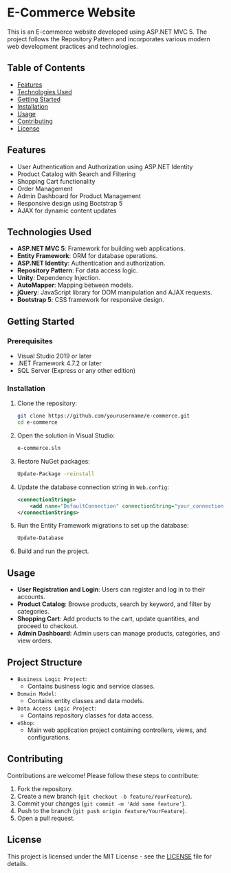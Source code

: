 # E-Commerce Website

This is an E-commerce website developed using ASP.NET MVC 5. The project follows the Repository Pattern and incorporates various modern web development practices and technologies.

## Table of Contents
- [Features](#features)
- [Technologies Used](#technologies-used)
- [Getting Started](#getting-started)
- [Installation](#installation)
- [Usage](#usage)
- [Contributing](#contributing)
- [License](#license)

## Features
- User Authentication and Authorization using ASP.NET Identity
- Product Catalog with Search and Filtering
- Shopping Cart functionality
- Order Management
- Admin Dashboard for Product Management
- Responsive design using Bootstrap 5
- AJAX for dynamic content updates

## Technologies Used
- **ASP.NET MVC 5**: Framework for building web applications.
- **Entity Framework**: ORM for database operations.
- **ASP.NET Identity**: Authentication and authorization.
- **Repository Pattern**: For data access logic.
- **Unity**: Dependency Injection.
- **AutoMapper**: Mapping between models.
- **jQuery**: JavaScript library for DOM manipulation and AJAX requests.
- **Bootstrap 5**: CSS framework for responsive design.

## Getting Started

### Prerequisites
- Visual Studio 2019 or later
- .NET Framework 4.7.2 or later
- SQL Server (Express or any other edition)

### Installation

1. Clone the repository:
    ```sh
    git clone https://github.com/yourusername/e-commerce.git
    cd e-commerce
    ```

2. Open the solution in Visual Studio:
    ```sh
    e-commerce.sln
    ```

3. Restore NuGet packages:
    ```sh
    Update-Package -reinstall
    ```

4. Update the database connection string in `Web.config`:
    ```xml
    <connectionStrings>
        <add name="DefaultConnection" connectionString="your_connection_string" providerName="System.Data.SqlClient" />
    </connectionStrings>
    ```

5. Run the Entity Framework migrations to set up the database:
    ```sh
    Update-Database
    ```

6. Build and run the project.

## Usage

- **User Registration and Login**: Users can register and log in to their accounts.
- **Product Catalog**: Browse products, search by keyword, and filter by categories.
- **Shopping Cart**: Add products to the cart, update quantities, and proceed to checkout.
- **Admin Dashboard**: Admin users can manage products, categories, and view orders.

## Project Structure

- `Business Logic Project`:
  - Contains business logic and service classes.
- `Domain Model`:
  - Contains entity classes and data models.
- `Data Access Logic Project`:
  - Contains repository classes for data access.
- `eShop`:
  - Main web application project containing controllers, views, and configurations.

## Contributing
Contributions are welcome! Please follow these steps to contribute:

1. Fork the repository.
2. Create a new branch (`git checkout -b feature/YourFeature`).
3. Commit your changes (`git commit -m 'Add some feature'`).
4. Push to the branch (`git push origin feature/YourFeature`).
5. Open a pull request.

## License
This project is licensed under the MIT License - see the [LICENSE](LICENSE) file for details.

